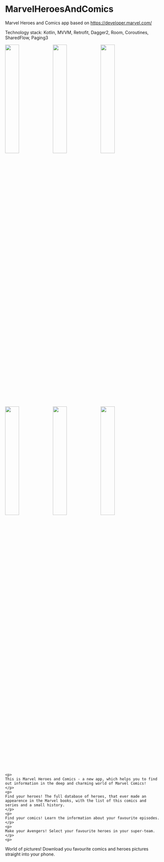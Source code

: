 # MarvelHeroesAndComics
Marvel Heroes and Comics app based on https://developer.marvel.com/

Technology stack: Kotlin, MVVM, Retrofit, Dagger2, Room, Coroutines, SharedFlow, Paging3
  <p>
  <img src="https://user-images.githubusercontent.com/82819729/188836279-6c83ceee-f27d-4fd3-818f-5ce70368fb67.jpg" width=30% height=30%>
  <img src="https://user-images.githubusercontent.com/82819729/188836300-e7f0c618-d867-417a-938a-99cc2b31e23d.jpg" width=30% height=30%>
  <img src="https://user-images.githubusercontent.com/82819729/188836335-626b1d66-5a6a-4d1a-835f-5a3baad162ef.jpg" width=30% height=30%>
  <img src="https://user-images.githubusercontent.com/82819729/188836408-51f124bf-eb3e-4960-8d96-bc68822c4840.jpg" width=30% height=30%>
    <img src="https://user-images.githubusercontent.com/82819729/188836417-cd01014e-1f75-43e0-b9a3-8ea90b581c34.jpg" width=30% height=30%>
  <img src="https://user-images.githubusercontent.com/82819729/188836293-4f55c827-6438-4351-bcb3-98b9ed6e7ec8.jpg" width=30% height=30%>
    </p>
    
    <p>
    This is Marvel Heroes and Comics - a new app, which helps you to find out information in the deep and charming world of Marvel Comics!
    </p>
    <p>
    Find your heroes! The full database of heroes, that ever made an appearence in the Marvel books, with the list of this comics and series and a small history.
    </p>
    <p>
    Find your comics! Learn the information about your favourite episodes.
    </p>
    <p>
    Make your Avengers! Select your favourite heroes in your super-team.
    </p>
    <p>
   World of pictures! Download you favourite comics and heroes pictures straight into your phone.
    </p>

